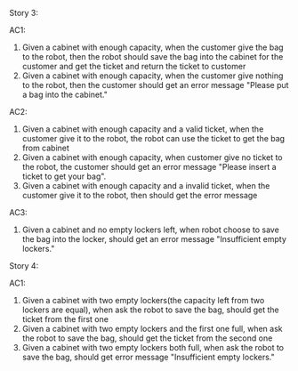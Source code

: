 Story 3:

AC1:

1. Given a cabinet with enough capacity, when the customer give the bag to the robot, then the robot should save the bag into the cabinet for the customer and get the ticket and return the ticket to customer
2. Given a cabinet with enough capacity, when the customer give nothing to the robot, then the customer should get an error message "Please put a bag into the cabinet."

AC2:

1. Given a cabinet with enough capacity and a valid ticket, when the customer give it to the robot, the robot can use the ticket to get the bag from cabinet
2. Given a cabinet with enough capacity, when customer give no ticket to the robot, the customer should get an error message "Please insert a ticket to get your bag".
3. Given a cabinet with enough capacity and a invalid ticket, when the customer give it to the robot, then should get the error message

AC3:

1. Given a cabinet and no empty lockers left, when robot choose to save the bag into the locker, should get an error message "Insufficient empty lockers."


Story 4:

AC1:

1. Given a cabinet with two empty lockers(the capacity left from two lockers are equal), when ask the robot to save the bag, should get the ticket from the first one
2. Given a cabinet with two empty lockers and the first one full, when ask the robot to save the bag, should get the ticket from the second one
3. Given a cabinet with two empty lockers both full, when ask the robot to save the bag, should get error message "Insufficient empty lockers."
